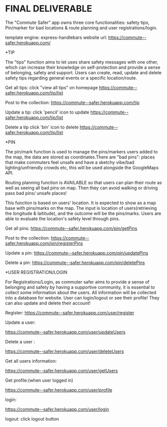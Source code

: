 # FINAL DELIVERABLE


The "Commute Safer" app owns three core functionalities: safety tips, Pin/marker for bad locations & route planning and user registrations/login.

template engine: express-handlebars
website url: https://commute--safer.herokuapp.com/


*TIP

The "tips" function aims to let uses share safety messages with one other, which can increase their knowledge on self-protection and provide a sense of belonging, safety and support. Users can create, read, update and delete safety tips regarding general events or a specific location/route.


Get all tips:
click "view all tips" on homepage
https://commute--safer.herokuapp.com/tip/list

Post to the collection:
https://commute--safer.herokuapp.com/tip

Update a tip:
click 'pencil' icon to update
https://commute--safer.herokuapp.com/tip/list

Delete a tip
click 'bin' icon to delete
https://commute--safer.herokuapp.com/tip/list



*PIN


The pin/mark function is used to manage the pins/markers users added to the map, the data are stored as coordinates.There are "bad pins": places that make commuters feel unsafe and have a sketchy vibe/bad lighting/unfriendly crowds etc, this will be used alongside the GoogleMaps API.

Routing planning function is AVAILABLE so that users can plan their route as well as seeing all bad pins on map. Then they can avoid walking or driving pass bad pins/ unsafe places!

This function is based on users' location. It is expected to show as a map base with pins/marks on the map. The input is location of users(retrieving the longitude & laititude), and the outcome will be the pins/marks. Users are able to evaluate the location's safety level through pins.





Get all pins:
https://commute--safer.herokuapp.com/pin/getPins

Post to the collection:
https://commute--safer.herokuapp.com/pin/registerPins

Update a pin:
https://commute--safer.herokuapp.com/pin/updatePins

Delete a pin:
https://commute--safer.herokuapp.com/pin/deletePins


*USER REGISTRATION/LOGIN

For Registrations/Login, as commuter safer aims to provide a sense of belonging and safety by having a supportive community, it is essential to collect some information about the users. All information will be collected into a database for website. User can login/logout or see their profile! They can also update and delete their account!

Register:
https://commute--safer.herokuapp.com/user/register

Update a user:

https://commute--safer.herokuapp.com/user/updateUsers

Delete a user :

https://commute--safer.herokuapp.com/user/deleteUsers

Get all users information:

https://commute--safer.herokuapp.com/user/getUsers

Get profile:(when user logged in)

https://commute--safer.herokuapp.com/user/profile

login:

https://commute--safer.herokuapp.com/user/login

logout:
click logout button




